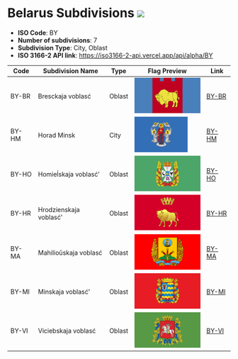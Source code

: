 # Belarus Subdivisions ![](https://flagcdn.com/h40/by.png)

- **ISO Code**: BY
- **Number of subdivisions**: 7
- **Subdivision Type**: City, Oblast
- **ISO 3166-2 API link**: https://iso3166-2-api.vercel.app/api/alpha/BY

| Code  | Subdivision Name         | Type | Flag Preview | Link |
|-------|--------------------------|--------------| -------------- |----------|
| BY-BR | Bresckaja voblasć | Oblast | <img src='https://raw.githubusercontent.com/amckenna41/iso3166-flag-icons/main/iso3166-2-icons/BY/BY-BR.svg' height='80'> | [BY-BR](https://github.com/amckenna41/iso3166-flag-icons/blob/main/iso3166-2-icons/BY/BY-BR.svg) |
| BY-HM | Horad Minsk | City | <img src='https://raw.githubusercontent.com/amckenna41/iso3166-flag-icons/main/iso3166-2-icons/BY/BY-HM.svg' height='80'> | [BY-HM](https://github.com/amckenna41/iso3166-flag-icons/blob/main/iso3166-2-icons/BY/BY-HM.svg) |
| BY-HO | Homieĺskaja voblasć' | Oblast | <img src='https://raw.githubusercontent.com/amckenna41/iso3166-flag-icons/main/iso3166-2-icons/BY/BY-HO.svg' height='80'> | [BY-HO](https://github.com/amckenna41/iso3166-flag-icons/blob/main/iso3166-2-icons/BY/BY-HO.svg) |
| BY-HR | Hrodzienskaja voblasć' | Oblast | <img src='https://raw.githubusercontent.com/amckenna41/iso3166-flag-icons/main/iso3166-2-icons/BY/BY-HR.svg' height='80'> | [BY-HR](https://github.com/amckenna41/iso3166-flag-icons/blob/main/iso3166-2-icons/BY/BY-HR.svg) |
| BY-MA | Mahilioŭskaja voblasć | Oblast | <img src='https://raw.githubusercontent.com/amckenna41/iso3166-flag-icons/main/iso3166-2-icons/BY/BY-MA.svg' height='80'> | [BY-MA](https://github.com/amckenna41/iso3166-flag-icons/blob/main/iso3166-2-icons/BY/BY-MA.svg) |
| BY-MI | Minskaja voblasć' | Oblast | <img src='https://raw.githubusercontent.com/amckenna41/iso3166-flag-icons/main/iso3166-2-icons/BY/BY-MI.svg' height='80'> | [BY-MI](https://github.com/amckenna41/iso3166-flag-icons/blob/main/iso3166-2-icons/BY/BY-MI.svg) |
| BY-VI | Viciebskaja voblasć | Oblast | <img src='https://raw.githubusercontent.com/amckenna41/iso3166-flag-icons/main/iso3166-2-icons/BY/BY-VI.svg' height='80'> | [BY-VI](https://github.com/amckenna41/iso3166-flag-icons/blob/main/iso3166-2-icons/BY/BY-VI.svg) |
